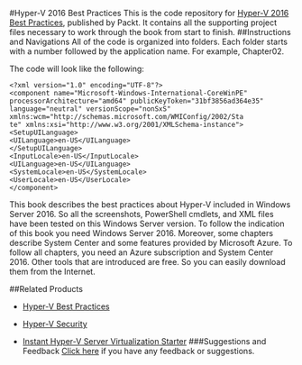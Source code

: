 #Hyper-V 2016 Best Practices
This is the code repository for [Hyper-V 2016 Best Practices](https://www.packtpub.com/virtualization-and-cloud/hyper-v-2016-best-practices?utm_source=github&utm_medium=repository&utm_campaign=9781785883392), published by Packt. It contains all the supporting project files necessary to work through the book from start to finish.
##Instructions and Navigations
All of the code is organized into folders. Each folder starts with a number followed by the application name. For example, Chapter02.



The code will look like the following:
```
<?xml version="1.0" encoding="UTF-8"?>
<component name="Microsoft-Windows-International-CoreWinPE" processorArchitecture="amd64" publicKeyToken="31bf3856ad364e35"
language="neutral" versionScope="nonSxS"
xmlns:wcm="http://schemas.microsoft.com/WMIConfig/2002/Sta
te" xmlns:xsi="http://www.w3.org/2001/XMLSchema-instance">
<SetupUILanguage>
<UILanguage>en-US</UILanguage>
</SetupUILanguage>
<InputLocale>en-US</InputLocale>
<UILanguage>en-US</UILanguage>
<SystemLocale>en-US</SystemLocale>
<UserLocale>en-US</UserLocale>
</component>
```

This book describes the best practices about Hyper-V included in Windows Server 2016. So
all the screenshots, PowerShell cmdlets, and XML files have been tested on this Windows
Server version. To follow the indication of this book you need Windows Server 2016.
Moreover, some chapters describe System Center and some features provided by Microsoft
Azure. To follow all chapters, you need an Azure subscription and System Center 2016.
Other tools that are introduced are free. So you can easily download them from the Internet.

##Related Products
* [Hyper-V Best Practices](https://www.packtpub.com/virtualization-and-cloud/hyper-v-best-practices?utm_source=github&utm_medium=repository&utm_campaign=9781782176091)

* [Hyper-V Security](https://www.packtpub.com/virtualization-and-cloud/hyper-v-security?utm_source=github&utm_medium=repository&utm_campaign=9781782175490)

* [Instant Hyper-V Server Virtualization Starter](https://www.packtpub.com/virtualization-and-cloud/instant-hyper-v-server-virtualization-starter-instant?utm_source=github&utm_medium=repository&utm_campaign=9781782179979)
###Suggestions and Feedback
[Click here](https://docs.google.com/forms/d/e/1FAIpQLSe5qwunkGf6PUvzPirPDtuy1Du5Rlzew23UBp2S-P3wB-GcwQ/viewform) if you have any feedback or suggestions.
